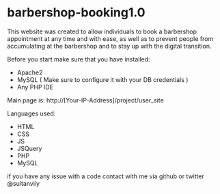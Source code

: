 # barbershop-booking1.0
This website was created to allow individuals to book a barbershop appointment at any time and with ease, as well as to prevent people from accumulating at the barbershop and to stay up with the digital transition.


Before you start make sure that you have installed:
- Apache2
- MySQL ( Make sure to configure it with your DB credentials )
- Any PHP IDE

Main page is:
http://[Your-IP-Address]/project/user_site

Languages used:
- HTML
- CSS
- JS
- JSQuery
- PHP
- MySQL


if you have any issue with a code contact with me via github or twitter @sultanviiy
